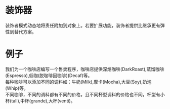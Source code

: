 # 装饰器

装饰者模式动态地将责任附加到对象上。若要扩展功能，装饰者提供比继承更有弹性到替代方案。


# 例子
我们为一个咖啡店编写一个售卖程序，咖啡店提供深焙咖啡(DarkRoast),蒸馏咖啡(Espresso),低咖(脱咖啡因咖啡)(Decaf)等。  
每种咖啡可以添加不同的调料如：牛奶(Milk),摩卡(Mocha),大豆(Soy),奶泡(Whip)等。  
不同咖啡，不同的调料都有不同的价格，且不同杯型调料的价格也不同，杯型有小杯(tall),中杯(grande),大杯(venti)。
